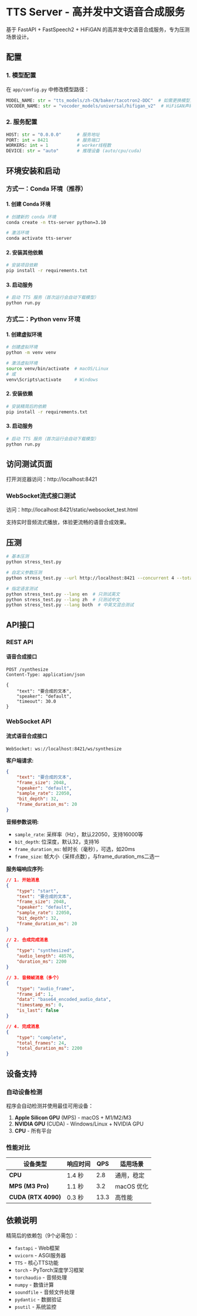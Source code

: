 # TTS Server - 高并发中文语音合成服务

基于 FastAPI + FastSpeech2 + HiFiGAN 的高并发中文语音合成服务，专为压测场景设计。

## 配置

### 1. 模型配置

在 `app/config.py` 中修改模型路径：

```python
MODEL_NAME: str = "tts_models/zh-CN/baker/tacotron2-DDC"  # 如需更换模型，修改此行
VOCODER_NAME: str = "vocoder_models/universal/hifigan_v2"  # HiFiGAN声码器
```

### 2. 服务配置

```python
HOST: str = "0.0.0.0"      # 服务地址
PORT: int = 8421           # 服务端口
WORKERS: int = 1           # worker线程数
DEVICE: str = "auto"       # 推理设备 (auto/cpu/cuda)
```

## 环境安装和启动

### 方式一：Conda 环境（推荐）

#### 1. 创建 Conda 环境

```bash
# 创建新的 conda 环境
conda create -n tts-server python=3.10

# 激活环境
conda activate tts-server
```

#### 2. 安装其他依赖

```bash
# 安装项目依赖
pip install -r requirements.txt
```

#### 3. 启动服务

```bash
# 启动 TTS 服务（首次运行会自动下载模型）
python run.py
```

### 方式二：Python venv 环境

#### 1. 创建虚拟环境

```bash
# 创建虚拟环境
python -m venv venv

# 激活虚拟环境
source venv/bin/activate  # macOS/Linux
# 或
venv\Scripts\activate     # Windows
```

#### 2. 安装依赖

```bash
# 安装精简后的依赖
pip install -r requirements.txt
```

#### 3. 启动服务

```bash
# 启动 TTS 服务（首次运行会自动下载模型）
python run.py
```

## 访问测试页面

打开浏览器访问：http://localhost:8421

### WebSocket流式接口测试

访问：http://localhost:8421/static/websocket_test.html

支持实时音频流式播放，体验更流畅的语音合成效果。

## 压测

```bash
# 基本压测
python stress_test.py

# 自定义参数压测
python stress_test.py --url http://localhost:8421 --concurrent 4 --total 20

# 指定语言测试
python stress_test.py --lang en  # 只测试英文
python stress_test.py --lang zh  # 只测试中文
python stress_test.py --lang both  # 中英文混合测试
```

## API接口

### REST API

#### 语音合成接口
```
POST /synthesize
Content-Type: application/json

{
    "text": "要合成的文本",
    "speaker": "default",
    "timeout": 30.0
}
```

### WebSocket API

#### 流式语音合成接口
```
WebSocket: ws://localhost:8421/ws/synthesize
```

**客户端请求:**
```json
{
    "text": "要合成的文本",
    "frame_size": 2048,
    "speaker": "default",
    "sample_rate": 22050,
    "bit_depth": 32,
    "frame_duration_ms": 20
}
```

**音频参数说明:**
- `sample_rate`: 采样率（Hz），默认22050，支持16000等
- `bit_depth`: 位深度，默认32，支持16
- `frame_duration_ms`: 帧时长（毫秒），可选，如20ms
- `frame_size`: 帧大小（采样点数），与frame_duration_ms二选一

**服务端响应序列:**
```json
// 1. 开始消息
{
    "type": "start",
    "text": "要合成的文本",
    "frame_size": 2048,
    "speaker": "default",
    "sample_rate": 22050,
    "bit_depth": 32,
    "frame_duration_ms": 20
}

// 2. 合成完成消息
{
    "type": "synthesized",
    "audio_length": 48576,
    "duration_ms": 2200
}

// 3. 音频帧消息（多个）
{
    "type": "audio_frame",
    "frame_id": 1,
    "data": "base64_encoded_audio_data",
    "timestamp_ms": 0,
    "is_last": false
}

// 4. 完成消息
{
    "type": "complete",
    "total_frames": 24,
    "total_duration_ms": 2200
}
```

## 设备支持

### 自动设备检测

程序会自动检测并使用最佳可用设备：

1. **Apple Silicon GPU** (MPS) - macOS + M1/M2/M3
2. **NVIDIA GPU** (CUDA) - Windows/Linux + NVIDIA GPU  
3. **CPU** - 所有平台

### 性能对比

| 设备类型 | 响应时间 | QPS | 适用场景 |
|----------|----------|-----|----------|
| **CPU** | 1.4 秒 | 2.8 | 通用，稳定 |
| **MPS (M3 Pro)** | 1.1 秒 | 3.2 | macOS 优化 |
| **CUDA (RTX 4090)** | 0.3 秒 | 13.3 | 高性能 |

## 依赖说明

精简后的依赖包（9个必需包）：
- `fastapi` - Web框架
- `uvicorn` - ASGI服务器  
- `TTS` - 核心TTS功能
- `torch` - PyTorch深度学习框架
- `torchaudio` - 音频处理
- `numpy` - 数值计算
- `soundfile` - 音频文件处理
- `pydantic` - 数据验证
- `psutil` - 系统监控

